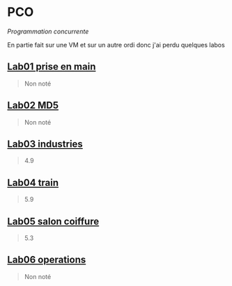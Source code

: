 # PCO
*Programmation concurrente*

En partie fait sur une VM et sur un autre ordi donc j'ai perdu quelques labos
## [Lab01 prise en main](https://github.com/artjun-heigvd/PCO/tree/main/lab01)
> Non noté
## [Lab02 MD5](https://github.com/artjun-heigvd/PCO/tree/main/lab02_MD5)
> Non noté
## [Lab03 industries](https://github.com/artjun-heigvd/PCO/tree/main/lab03_industries)
> 4.9
## [Lab04 train](https://github.com/artjun-heigvd/PCO/tree/main/lab04_train)
> 5.9
## [Lab05 salon coiffure](https://github.com/artjun-heigvd/PCO/tree/main/lab05_SalonCoiffure)
> 5.3
## [Lab06 operations](https://github.com/artjun-heigvd/PCO/tree/main/lab06_Operations)
> Non noté
